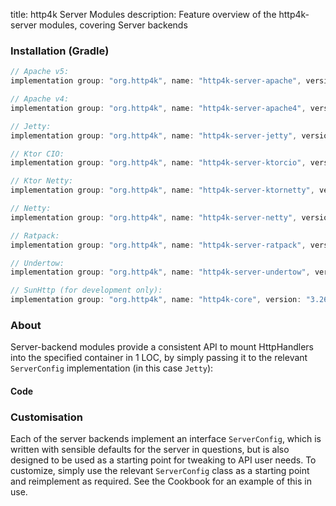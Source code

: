 title: http4k Server Modules
description: Feature overview of the http4k-server modules, covering Server backends

### Installation (Gradle)

```groovy
// Apache v5: 
implementation group: "org.http4k", name: "http4k-server-apache", version: "3.265.0"

// Apache v4: 
implementation group: "org.http4k", name: "http4k-server-apache4", version: "3.265.0"

// Jetty: 
implementation group: "org.http4k", name: "http4k-server-jetty", version: "3.265.0"

// Ktor CIO: 
implementation group: "org.http4k", name: "http4k-server-ktorcio", version: "3.265.0"

// Ktor Netty: 
implementation group: "org.http4k", name: "http4k-server-ktornetty", version: "3.265.0"

// Netty: 
implementation group: "org.http4k", name: "http4k-server-netty", version: "3.265.0"

// Ratpack: 
implementation group: "org.http4k", name: "http4k-server-ratpack", version: "3.265.0"

// Undertow: 
implementation group: "org.http4k", name: "http4k-server-undertow", version: "3.265.0"

// SunHttp (for development only): 
implementation group: "org.http4k", name: "http4k-core", version: "3.265.0"
```

### About
Server-backend modules provide a consistent API to mount HttpHandlers into the specified container in 1 LOC, by 
simply passing it to the relevant `ServerConfig` implementation (in this case `Jetty`):

#### Code [<img class="octocat"/>](https://github.com/http4k/http4k/blob/master/src/docs/guide/modules/servers/example_http.kt)

<script src="https://gist-it.appspot.com/https://github.com/http4k/http4k/blob/master/src/docs/guide/modules/servers/example_http.kt"></script>

### Customisation
Each of the server backends implement an interface `ServerConfig`, which is written with sensible defaults for the server in questions, 
but is also designed to be used as a starting point for tweaking to API user needs. To customize, simply use the relevant `ServerConfig` 
class as a starting point and reimplement as required. See the Cookbook for an example of this in use.
